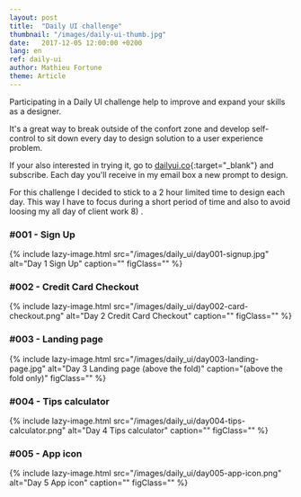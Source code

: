 ```yaml
---
layout: post
title:  "Daily UI challenge"
thumbnail: "/images/daily-ui-thumb.jpg"
date:   2017-12-05 12:00:00 +0200
lang: en
ref: daily-ui
author: Mathieu Fortune
theme: Article
---
```


Participating in a Daily UI challenge help to improve and expand your skills as a designer.

It's a great way to break outside of the confort zone and develop self-control to sit down every day to design solution to a user experience problem.

If your also interested in trying it, go to [dailyui.co](http://www.dailyui.co/ "Website to subscribe to the Daily UI challenge"){:target="_blank"} and subscribe. Each day you'll receive in my email box a new prompt to design.

For this challenge I decided to stick to a 2 hour limited time to design each day.
This way I have to focus during a short period of time and also to avoid loosing my all day of client work 8) .


### #001 - Sign Up

{% include lazy-image.html src="/images/daily_ui/day001-signup.jpg" alt="Day 1 Sign Up" caption="" figClass="" %}

### #002 - Credit Card Checkout

{% include lazy-image.html src="/images/daily_ui/day002-card-checkout.png" alt="Day 2 Credit Card Checkout" caption="" figClass="" %}

### #003 - Landing page

{% include lazy-image.html src="/images/daily_ui/day003-landing-page.jpg" alt="Day 3 Landing page (above the fold)" caption="(above the fold only)" figClass="" %}

### #004 - Tips calculator

{% include lazy-image.html src="/images/daily_ui/day004-tips-calculator.png" alt="Day 4 Tips calculator" caption="" figClass="" %}

### #005 - App icon

{% include lazy-image.html src="/images/daily_ui/day005-app-icon.png" alt="Day 5 App icon" caption="" figClass="" %}
